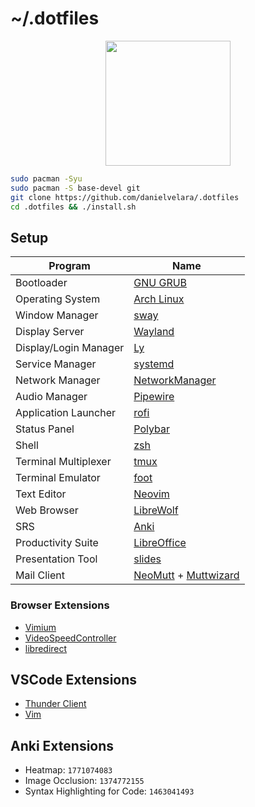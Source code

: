 # ~/.dotfiles

<p align="center">
   <img src="https://user-images.githubusercontent.com/13500134/150906114-216d4c5b-06f0-4ef4-a6d9-9087f2bc33b2.png" width="200"/>
</p>


```bash
sudo pacman -Syu
sudo pacman -S base-devel git
git clone https://github.com/danielvelara/.dotfiles
cd .dotfiles && ./install.sh
```

## Setup

| Program              | Name                                           |
| -------------------- | ---------------------------------------------- |
| Bootloader            | [GNU GRUB](https://www.gnu.org/software/grub/) |
| Operating System      | [Arch Linux](https://archlinux.org/)           |
| Window Manager        | [sway](https://swaywm.org/)                    |
| Display Server        | [Wayland](https://wayland.freedesktop.org/)    |
| Display/Login Manager | [Ly](https://github.com/fairyglade/ly)         |
| Service Manager       | [systemd](https://systemd.io/)                 |
| Network Manager       | [NetworkManager](https://networkmanager.dev/)  |
| Audio Manager         | [Pipewire](https://www.pipewire.org/)          |
| Application Launcher  | [rofi](https://github.com/davatorium/rofi)     |
| Status Panel          | [Polybar](https://polybar.github.io/)          |
| Shell                 | [zsh](https://www.zsh.org/)                    |
| Terminal Multiplexer  | [tmux](https://github.com/tmux/tmux/wiki)      |
| Terminal Emulator     | [foot](https://codeberg.org/dnkl/foot)         |
| Text Editor           | [Neovim](https://neovim.io/)                   |
| Web Browser           | [LibreWolf](https://librewolf.net/)            |
| SRS                   | [Anki](https://apps.ankiweb.net/)              |
| Productivity Suite    | [LibreOffice](https://www.libreoffice.org/)    |
| Presentation Tool     | [slides](https://github.com/maaslalani/slides) |
| Mail Client           | [NeoMutt](https://neomutt.org/) + [Muttwizard](https://muttwizard.com/)                                 |


### Browser Extensions

- [Vimium](https://chrome.google.com/webstore/detail/vimium/dbepggeogbaibhgnhhndojpepiihcmeb/)
- [VideoSpeedController](https://chrome.google.com/webstore/detail/video-speed-controller/nffaoalbilbmmfgbnbgppjihopabppdk)
- [libredirect](https://github.com/libredirect/libredirect)

## VSCode Extensions

- [Thunder Client](https://marketplace.visualstudio.com/items?itemName=rangav.vscode-thunder-client)
- [Vim](https://marketplace.visualstudio.com/items?itemName=vscodevim.vim)

## Anki Extensions

- Heatmap: `1771074083`
- Image Occlusion: `1374772155`
- Syntax Highlighting for Code: `1463041493`
